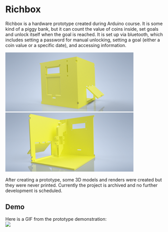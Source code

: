 # Richbox

Richbox is a hardware prototype created during Arduino course. It is some kind of a piggy bank, but it can count the value of coins inside, 
set goals and unlock itself when the goal is reached. It is set up via bluetooth, which includes setting a password for manual unlocking,
setting a goal (either a coin value or a specific date), and accessing information.

<img src="renders/box_full_front.png" width="400"><img src="renders/box_full_back.png" width="400">


After creating a prototype, some 3D models and renders were created but they were never printed. Currently the project is archived and no 
further development is scheduled.

## Demo
Here is a GIF from the prototype demonstration: \
<img src="https://github.com/lnadi17/richbox/assets/19193250/9f48bd7f-2f77-4be8-a35e-d556dba58b9b" width="500">

